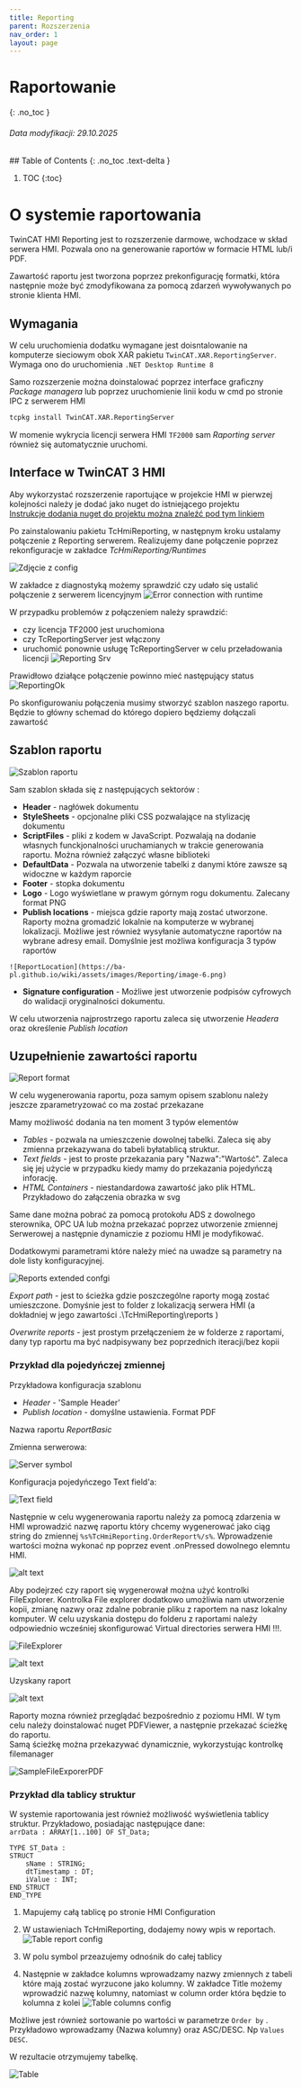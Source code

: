 ```yaml
---
title: Reporting 
parent: Rozszerzenia 
nav_order: 1
layout: page
---
```



# Raportowanie
{: .no_toc }
<h6> Data modyfikacji: 29.10.2025 </h6>
## Table of Contents
{: .no_toc .text-delta }

1. TOC
{:toc}

# O systemie raportowania 

TwinCAT HMI Reporting jest to rozszerzenie darmowe, wchodzace w skład serwera HMI. Pozwala ono na generowanie raportów w formacie HTML lub/i PDF. 

Zawartość raportu jest tworzona poprzez prekonfigurację formatki, która następnie może być zmodyfikowana za pomocą zdarzeń wywoływanych po stronie klienta HMI. 

## Wymagania
W celu uruchomienia dodatku wymagane jest doisntalowanie na komputerze sieciowym obok XAR pakietu `TwinCAT.XAR.ReportingServer`. Wymaga ono do uruchomienia `.NET Desktop Runtime 8`

Samo rozszerzenie można doinstalować poprzez interface graficzny *Package managera*  lub poprzez uruchomienie linii kodu w cmd po stronie IPC z serwerem HMI

```cmd
tcpkg install TwinCAT.XAR.ReportingServer
```

W momenie wykrycia licencji serwera HMI `TF2000` sam *Raporting server* również się automatycznie uruchomi.

## Interface w TwinCAT 3 HMI

Aby wykorzystać rozszerzenie raportujące w projekcie HMI w pierwzej kolejności należy je dodać jako nuget do istniejącego projektu \
[Instrukcje dodania nuget do projektu można znaleźć pod tym linkiem](https://infosys.beckhoff.com/english.php?content=../content/1033/te2000_tc3_hmi_engineering/17786609547.html&id=3274960559827440614)


Po zainstalowaniu pakietu TcHmiReporting, w następnym kroku ustalamy połączenie z Reporting serwerem. Realizujemy dane połączenie poprzez rekonfiguracje w zakładce *TcHmiReporting/Runtimes* 

![Zdjęcie z config](https://ba-pl.github.io/wiki/assets/images/Reporting/image.png)

W zakładce z diagnostyką możemy sprawdzić czy udało się ustalić połączenie z serwerem licencyjnym 
![Error connection with runtime](https://ba-pl.github.io/wiki/assets/images/Reporting/image-1.png)

W przypadku problemów z połączeniem należy sprawdzić:
 - czy licencja TF2000 jest uruchomiona
 - czy TcReportingServer jest włączony
 - uruchomić ponownie usługę TcReportingServer w celu przeładowania licencji
![Reporting Srv](https://ba-pl.github.io/wiki/assets/images/Reporting/image-2.png)

Prawidłowo działące połączenie powinno mieć następujący status 
![ReportingOk](https://ba-pl.github.io/wiki/assets/images/Reporting/image-3.png)

 Po skonfigurowaniu połączenia musimy stworzyć szablon naszego raportu.
 Będzie to główny schemad do którego dopiero będziemy dołączali zawartość

## Szablon raportu 
 ![Szablon raportu](https://ba-pl.github.io/wiki/assets/images/Reporting/image-4.png)


  Sam szablon składa się z następujących sektorów :
   - **Header** - nagłówek dokumentu
   - **StyleSheets** - opcjonalne pliki CSS pozwalające na stylizację dokumentu
   - **ScriptFiles** - pliki z kodem w JavaScript. Pozwalają na dodanie własnych funckjonalności uruchamianych w trakcie generowania raportu. Można również załączyć własne biblioteki
   - **DefaultData** - Pozwala na utworzenie tabelki z danymi które zawsze są widoczne w każdym raporcie
   - **Footer** - stopka dokumentu 
   - **Logo** - Logo wyświetlane w prawym górnym rogu dokumentu. Zalecany format PNG
   - **Publish locations** - miejsca gdzie raporty mają zostać utworzone. Raporty można gromadzić lokalnie na komputerze w wybranej lokalizacji. Możliwe jest również wysyłanie automatyczne raportów na wybrane adresy email. Domyślnie jest możliwa konfiguracja 3 typów raportów
   
	![ReportLocation](https://ba-pl.github.io/wiki/assets/images/Reporting/image-6.png)
  
  - **Signature configuration** -  Możliwe jest utworzenie podpisów cyfrowych do walidacji oryginalności dokumentu. 

 W celu utworzenia najprostrzego raportu zaleca się utworzenie *Headera* oraz określenie *Publish location*

## Uzupełnienie zawartości raportu

![Report format](https://ba-pl.github.io/wiki/assets/images/Reporting/image-7.png)

W celu wygenerowania raportu, poza samym opisem szablonu należy jeszcze zparametryzować co ma zostać przekazane

Mamy możliwość dodania na ten moment 3 typów elementów
- *Tables* - pozwala na umieszczenie dowolnej tabelki. Zaleca się aby zmienna przekazywana do tabeli byłatablicą struktur.
- *Text fields* - jest to proste przekazania pary "Nazwa":"Wartość". Zaleca się jej użycie w przypadku kiedy mamy do przekazania pojedyńczą inforację.
- *HTML Containers* - niestandardowa zawartość jako plik HTML. Przykładowo do załączenia obrazka w svg
  
Same dane można pobrać za pomocą protokołu ADS  z dowolnego sterownika, OPC UA lub można przekazać poprzez utworzenie zmiennej Serwerowej a następnie dynamiczie z poziomu HMI je modyfikować.

Dodatkowymi parametrami które należy mieć na uwadze są parametry na dole listy konfiguracyjnej.

![Reports extended confgi](https://ba-pl.github.io/wiki/assets/images/Reporting/image-8.png)

*Export path* - jest to ścieżka gdzie poszczególne raporty mogą zostać umieszczone. Domyśnie jest to folder z lokalizacją serwera HMI (a dokładniej w jego zawartości .\TcHmiReporting\reports )

*Overwrite reports* - jest prostym przełączeniem że w folderze z raportami, dany typ raportu ma być nadpisywany bez poprzednich iteracji/bez kopii


### Przykład dla pojedyńczej zmiennej
 Przykładowa konfiguracja szablonu
 -  *Header* - 'Sample Header'
 -  *Publish location* - domyślne ustawienia. Format PDF

Nazwa raportu *ReportBasic*
  
Zmienna serwerowa: 

![Server symbol](https://ba-pl.github.io/wiki/assets/images/Reporting/image-9.png)

Konfiguracja pojedyńczego Text field'a:

![Text field](https://ba-pl.github.io/wiki/assets/images/Reporting/image-10.png)

Następnie w celu wygenerowania raportu należy za pomocą zdarzenia w HMI wprowadzić nazwę raportu który chcemy wygenerować jako ciąg string do zmiennej `%s%TcHmiReporting.OrderReport%/s%`. Wprowadzenie wartości można wykonać np poprzez event .onPressed dowolnego elemntu HMI.

![alt text](https://ba-pl.github.io/wiki/assets/images/Reporting/image-11.png)

Aby podejrzeć czy raport się wygenerował można użyć kontrolki FileExplorer. Kontrolka File explorer dodatkowo umożliwia nam utworzenie kopii, zmianę nazwy oraz zdalne pobranie pliku z raportem na nasz lokalny komputer. W celu uzyskania dostępu do folderu z raportami należy odpowiednio wcześniej skonfigurować Virtual directories serwera HMI !!!.

![FileExplorer](https://ba-pl.github.io/wiki/assets/images/Reporting/image-12.png)

![alt text](https://ba-pl.github.io/wiki/assets/images/Reporting/image-13.png)

Uzyskany raport

![alt text](https://ba-pl.github.io/wiki/assets/images/Reporting/image-14.png)

Raporty mozna również przeglądać bezpośrednio z poziomu HMI. W tym celu należy doinstalować nuget PDFViewer, a następnie przekazać ścieżkę do raportu. \
Samą ścieżkę można przekazywać dynamicznie, wykorzystując kontrolkę filemanager

![SampleFileExporerPDF](https://ba-pl.github.io/wiki/assets/images/Reporting/image-15.png)

### Przykład dla tablicy struktur

W systemie raportowania jest również możliwość wyświetlenia tablicy struktur.
Przykładowo, posiadając następujące dane: \
`arrData : ARRAY[1..100] OF ST_Data;`

```
TYPE ST_Data :
STRUCT
	sName : STRING;
	dtTimestamp : DT;
	iValue : INT;
END_STRUCT
END_TYPE
```

1. Mapujemy całą tablicę po stronie HMI Configuration
2. W ustawieniach TcHmiReporting, dodajemy nowy wpis w reportach.
   ![Table report config](https://ba-pl.github.io/wiki/assets/images/Reporting/image-16.png)

3. W polu symbol przeazujemy odnośnik do całej tablicy
4. Następnie w zakładce kolumns wprowadzamy nazwy zmiennych z tabeli które mają zostać wyrzucone jako kolumny.
W zakładce Title możemy wprowadzić nazwę kolumny, natomiast w column order która będzie to kolumna z kolei
![Table columns config](https://ba-pl.github.io/wiki/assets/images/Reporting/image-17.png)

Możliwe jest również sortowanie po wartości w parametrze `Order by` . Przykładowo wprowadzamy {Nazwa kolumny} oraz ASC/DESC. Np `Values DESC`.

W rezultacie otrzymujemy tabelkę.

![Table](https://ba-pl.github.io/wiki/assets/images/Reporting/image-18.png)
